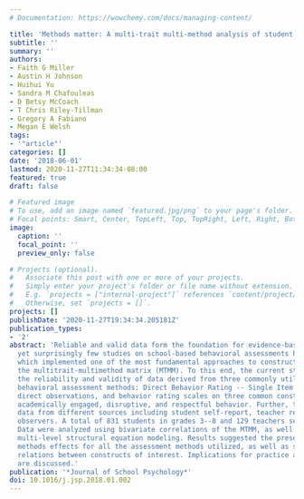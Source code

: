 ```yaml
---
# Documentation: https://wowchemy.com/docs/managing-content/

title: 'Methods matter: A multi-trait multi-method analysis of student behavior'
subtitle: ''
summary: ''
authors:
- Faith G Miller
- Austin H Johnson
- Huihui Yu
- Sandra M Chafouleas
- D Betsy McCoach
- T Chris Riley-Tillman
- Gregory A Fabiano
- Megan E Welsh
tags:
- '"article"'
categories: []
date: '2018-06-01'
lastmod: 2020-11-27T11:34:34-08:00
featured: true
draft: false

# Featured image
# To use, add an image named `featured.jpg/png` to your page's folder.
# Focal points: Smart, Center, TopLeft, Top, TopRight, Left, Right, BottomLeft, Bottom, BottomRight.
image:
  caption: ''
  focal_point: ''
  preview_only: false

# Projects (optional).
#   Associate this post with one or more of your projects.
#   Simply enter your project's folder or file name without extension.
#   E.g. `projects = ["internal-project"]` references `content/project/deep-learning/index.md`.
#   Otherwise, set `projects = []`.
projects: []
publishDate: '2020-11-27T19:34:34.205181Z'
publication_types:
- '2'
abstract: 'Reliable and valid data form the foundation for evidence-based practices,
  yet surprisingly few studies on school-based behavioral assessments have been conducted
  which implemented one of the most fundamental approaches to construct validation,
  the multitrait-multimethod matrix (MTMM). To this end, the current study examined
  the reliability and validity of data derived from three commonly utilized school-based
  behavioral assessment methods: Direct Behavior Rating -- Single Item Scales, systematic
  direct observations, and behavior rating scales on three common constructs of interest:
  academically engaged, disruptive, and respectful behavior. Further, this study included
  data from different sources including student self-report, teacher report, and external
  observers. A total of 831 students in grades 3--8 and 129 teachers served as participants.
  Data were analyzed using bivariate correlations of the MTMM, as well as single and
  multi-level structural equation modeling. Results suggested the presence of strong
  methods effects for all the assessment methods utilized, as well as significant
  relations between constructs of interest. Implications for practice and future research
  are discussed.'
publication: '*Journal of School Psychology*'
doi: 10.1016/j.jsp.2018.01.002
---
```

